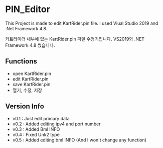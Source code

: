 # PIN_Editor

This Project is made to edit KartRider.pin file. I used Viual Studio 2019 and .Net Framework 4.8.

카트라이더 내부에 있는 KartRider.pin 파일 수정기입니다. VS2019와 .NET Framework 4.8 썼습니다.
## Functions

- open KartRider.pin
- edit KartRider.pin
- save KartRider.pin
- 열기, 수정, 저장

## Version Info

- v0.1 : Just edit primary data
- v0.2 : Added editing ipv4 and port number
- v0.3 : Added Bml INFO
- v0.4 : Fixed Unk2 type
- v0.5 : Added editing bml INFO (And I won't change any function)
